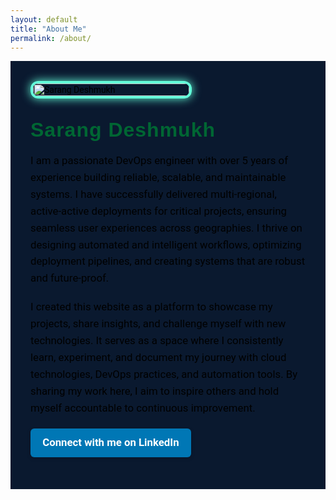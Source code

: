 ```yaml
---
layout: default
title: "About Me"
permalink: /about/
---
```


<div class="about-page">

  <!-- Photo -->
  <div class="about-photo">
    <img src="{{ '/assets/images/photo.png' | relative_url }}" alt="Sarang Deshmukh">
  </div>

  <!-- Bio -->
  <div class="about-bio">
    <h2>Sarang Deshmukh</h2>
    <p>
      I am a passionate DevOps engineer with over 5 years of experience building reliable, scalable, and maintainable systems. I have successfully delivered multi-regional, active-active deployments for critical projects, ensuring seamless user experiences across geographies. I thrive on designing automated and intelligent workflows, optimizing deployment pipelines, and creating systems that are robust and future-proof.
    </p>
    <p>
      I created this website as a platform to showcase my projects, share insights, and challenge myself with new technologies. It serves as a space where I consistently learn, experiment, and document my journey with cloud technologies, DevOps practices, and automation tools. By sharing my work here, I aim to inspire others and hold myself accountable to continuous improvement.
    </p>
    <p>
      <a href="https://www.linkedin.com/in/sarang-deshmukh-125197182/" target="_blank" rel="noopener" class="linkedin-btn">Connect with me on LinkedIn</a>
    </p>
  </div>

</div>

<style>
/* Importing Google Fonts */
@import url('https://fonts.googleapis.com/css2?family=Rubik:wght@500;700&family=Roboto:wght@400;500&display=swap');

/* Container */
.about-page {
  display: flex;
  flex-wrap: wrap;
  align-items: center;
  gap: 2rem;
  padding: 2rem;
  background: #0A192F; /* updated background color */
  color: #000; /* changed text color to black for readability */
  /* Setting base font */
  font-family: 'Roboto', sans-serif;
}

/* Photo */
.about-photo {
  flex: 0 0 250px;
}

.about-photo img {
  width: 100%;
  border-radius: 12px;
  box-shadow: 0 0 15px #64FFDA;
  border: 4px solid #64FFDA; /* cyan border added */
  transition: transform 0.3s ease, box-shadow 0.3s ease, border-color 0.3s ease;
}

/* Bio */
.about-bio {
  flex: 1 1 500px;
  font-size: 1.05rem;
}

.about-bio h2 {
  font-family: 'Rubik', sans-serif;
  font-size: 2rem;
  color: #006633; /* changed to darker green for better contrast */
  margin: 0;
  margin-bottom: 0.5rem;
  text-shadow: none; /* removed neon glow for better readability */
  letter-spacing: 1px;
}

.about-bio p {
  line-height: 1.6;
  margin-bottom: 1.2rem;
  color: #000; /* black text */
}

.about-bio a {
  color: #fff;
  text-decoration: none;
  font-weight: 600;
  border-radius: 6px;
  background-color: #0077B5; /* LinkedIn blue */
  padding: 0.6rem 1.2rem;
  display: inline-block;
  transition: background-color 0.3s ease;
  box-shadow: 0 2px 6px rgba(0,0,0,0.15);
}

.about-bio a:hover {
  background-color: #004182;
  border-bottom: none;
}

/* Mobile responsive */
@media (max-width: 700px) {
  .about-page {
    flex-direction: column;
    align-items: center;
  }

  .about-photo {
    flex: 0 0 120px;
    margin-bottom: 1.5rem;
  }

  .about-bio {
    flex: 1 1 auto;
    text-align: left;
  }
}
</style>

